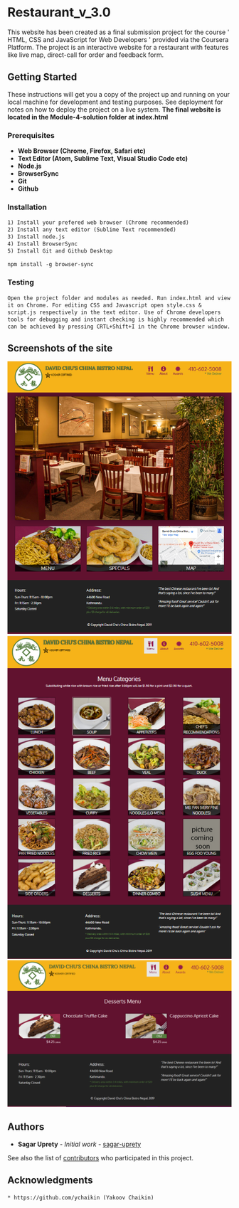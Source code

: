 # Restaurant_v_3.0

This website has been created as a final submission project for the course ' HTML, CSS and JavaScript for Web Developers ' provided via the Coursera Platform.
The project is an interactive website for a restaurant with features like live map, direct-call for order and feedback form. 

## Getting Started

These instructions will get you a copy of the project up and running on your local machine for development and testing purposes. See deployment for notes on how to deploy the project on a live system. **The final website is located in the Module-4-solution folder at index.html**

### Prerequisites

* **Web Browser (Chrome, Firefox, Safari etc)**
* **Text Editor (Atom, Sublime Text, Visual Studio Code etc)**
* **Node.js**
* **BrowserSync**
* **Git**
* **Github**

### Installation
```
1) Install your prefered web browser (Chrome recommended)
2) Install any text editor (Sublime Text recommended)
3) Install node.js 
4) Install BrowserSync
5) Install Git and Github Desktop
```
```
npm install -g browser-sync
```
### Testing
```
Open the project folder and modules as needed. Run index.html and view it on Chrome. For editing CSS and Javascript open style.css & script.js respectively in the text editor. Use of Chrome developers tools for debugging and instant checking is highly recommended which can be achieved by pressing CRTL+Shift+I in the Chrome browser window.
```
## Screenshots of the site

![Home](image/Home_Page.PNG)
![Menu](image/Menu.PNG)
![Sub Menu](image/Sub_menu.PNG)


## Authors

* **Sagar Uprety** - *Initial work* - [sagar-uprety](https://github.com/sagar-uprety)

See also the list of [contributors](https://github.com/supercoderoffuture/Restaurant_v_3.0/graphs/contributors) who participated in this project.

## Acknowledgments
``` 
* https://github.com/ychaikin (Yakoov Chaikin)
```

